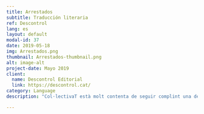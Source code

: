 ```yaml
---
title: Arrestados
subtitle: Traducción literaria
ref: Descontrol
lang: es
layout: default
modal-id: 37
date: 2019-05-18
img: Arrestados.png
thumbnail: Arrestados-thumbnail.png
alt: image-alt
project-date: Mayo 2019
client:
  name: Descontrol Editorial
  link: https://descontrol.cat/
category: Language
description: "Col·lectivaT està molt contenta de seguir complint una de les seves missions, que és connectar les dues ribes del Mediterrani facilitant l’accés a la cultura i al pensament crític. Aixi doncs, gràcies a la iniciativa i edició de Descontrol Editorial, dues sòcies nostres <b>Özgür Güneş</b> i <b>Pelin Doğan</b> van traduir del turc al castellà el llibre <a href='https://descontrol.cat/2019/05/08/prologo-arrestados/'><i>Arrestados: Notas de un periodista en una prisión turca</i></a> ('Tutuklandık', en turc) de Can Dündar, un periodista turc exiliat a Alemanya des de l’any 2016. <p><i>Arrestados</i> és el testimoni d’un periodista perseguit i empresonat per la «Justícia del Palau» construïda per Recep Tayyip Erdoğan. Can Dündar, el cap d'editorial del diari Cumhuriyet, i Erdem Gül, el redactor en cap del mateix diari a Ankara, van ser arrestats el 26 de novembre de 2015 per haver publicat «informació que hauria de romandre en secret» sobre el transport d’armes de Turquia al país veí Síria en camions de l'Organització Nacional d'Intel·ligència de Turquia (MIT). L'obra de Dündar és el testimoni d'un període molt convuls del país, escrita durant presó preventiva de 92 dies que, a més, obre les portes de la història “fosca” de Turquia als lectors castellanoparlants."

---
```

